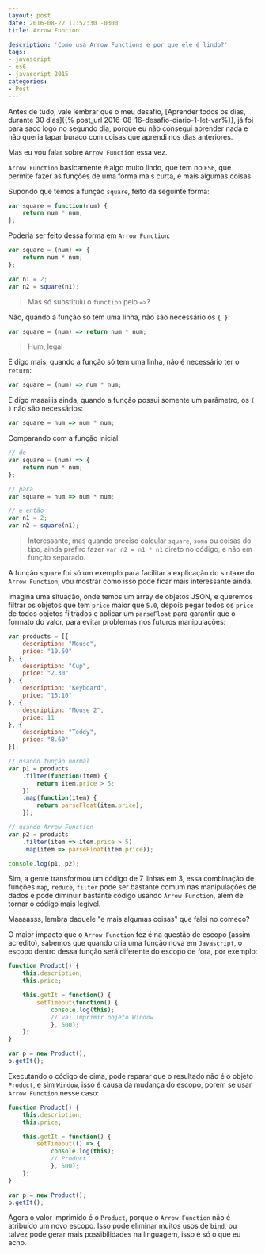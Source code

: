 ```yaml
---
layout: post
date: 2016-08-22 11:52:30 -0300
title: Arrow Funcion

description: 'Como usa Arrow Functions e por que ele é lindo?'
tags:
- javascript
- es6
- javascript 2015
categories:
- Post
---
```


Antes de tudo, vale lembrar que o meu desafio, [Aprender todos os dias, durante 30 dias]({% post_url 2016-08-16-desafio-diario-1-let-var%}), já foi para saco logo no segundo dia, porque eu não consegui aprender nada e não queria tapar buraco com coisas que aprendi nos dias anteriores.

Mas eu vou falar sobre `Arrow Function` essa vez.

`Arrow Function` basicamente é algo muito lindo, que tem no `ES6`, que permite fazer as funções de uma forma mais curta, e mais algumas coisas.

Supondo que temos a função `square`, feito da seguinte forma:

```javascript
var square = function(num) {
	return num * num;
};
```

Poderia ser feito dessa forma em `Arrow Function`:

```javascript
var square = (num) => {
	return num * num;
};

var n1 = 2;
var n2 = square(n1);
```

> Mas só substituiu o `function` pelo `=>`?

Não, quando a função só tem uma linha, não são necessário os `{ }`:

```javascript
var square = (num) => return num * num;
```

> Hum, legal

E digo mais, quando a função só tem uma linha, não é necessário ter o `return`:

```javascript
var square = (num) => num * num;
```

E digo maaaiiis ainda, quando a função possui somente um parâmetro, os `( )` não são necessários:

```javascript
var square = num => num * num;
```

Comparando com a função inicial:

```javascript
// de
var square = (num) => {
	return num * num;
};

// para
var square = num => num * num;

// e então
var n1 = 2;
var n2 = square(n1);
```

> Interessante, mas quando preciso calcular `square`, `soma` ou coisas do tipo, ainda prefiro fazer `var n2 = n1 * n1` direto no código, e não em função separado.

A função `square` foi só um exemplo para facilitar a explicação do sintaxe do `Arrow Function`, vou mostrar como isso pode ficar mais interessante ainda.

Imagina uma situação, onde temos um array de objetos JSON, e queremos filtrar os objetos que tem `price` maior que `5.0`, depois pegar todos os `price` de todos objetos filtrados e aplicar um `parseFloat` para garantir que o formato do valor, para evitar problemas nos futuros manipulações:

```javascript
var products = [{
	description: "Mouse",
	price: "10.50"
}, {
	description: "Cup",
	price: "2.30"
}, {
	description: "Keyboard",
	price: "15.10"
}, {
	description: "Mouse 2",
	price: 11
}, {
	description: "Toddy",
	price: "8.60"
}];

// usando função normal
var p1 = products
	.filter(function(item) {
		return item.price > 5;
	})
	.map(function(item) {
		return parseFloat(item.price);
	});

// usando Arrow Function
var p2 = products
	.filter(item => item.price > 5)
	.map(item => parseFloat(item.price));

console.log(p1, p2);
```

Sim, a gente transformou um código de 7 linhas em 3, essa combinação de funções `map`, `reduce`, `filter` pode ser bastante comum nas manipulações de dados e pode diminuir bastante código usando `Arrow Function`, além de tornar o código mais legível.

Maaaasss, lembra daquele "e mais algumas coisas" que falei no começo?

O maior impacto que o `Arrow Function` fez é na questão de escopo (assim acredito), sabemos que quando cria uma função nova em `Javascript`, o escopo dentro dessa função será diferente do escopo de fora, por exemplo:

```javascript
function Product() {
	this.description;
	this.price;

	this.getIt = function() {
		setTimeout(function() {
			console.log(this);
			// vai imprimir objeto Window
			}, 500);
	};
}

var p = new Product();
p.getIt();
```

Executando o código de cima, pode reparar que o resultado não é o objeto `Product`, e sim `Window`, isso é causa da mudança do escopo, porem se usar `Arrow Function` nesse caso:

```javascript
function Product() {
	this.description;
	this.price;

	this.getIt = function() {
		setTimeout(() => {
			console.log(this);
			// Product
			}, 500);
	};
}

var p = new Product();
p.getIt();
```

Agora o valor imprimido é o `Product`, porque o `Arrow Function` não é atribuído um novo escopo. Isso pode eliminar muitos usos de `bind`, ou talvez pode gerar mais possibilidades na linguagem, isso é só o que eu acho.